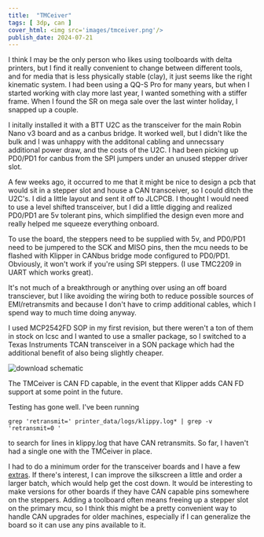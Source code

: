 ```yaml
---
title:  "TMCeiver"
tags: [ 3dp, can ]
cover_html: <img src='images/tmceiver.png'/>
publish_date: 2024-07-21
---
```


I think I may be the only person who likes using toolboards with delta printers,
but I find it really convenient to change between different tools, and for media
that is less physically stable (clay), it just seems like the right kinematic
system. I had been using a QQ-S Pro for many years, but when I started working
with clay more last year, I wanted something with a stiffer frame. When I found
the SR on mega sale over the last winter holiday, I snapped up a couple.

I initally installed it with a BTT U2C as the transceiver for the main Robin
Nano v3 board and as a canbus bridge. It worked well, but I didn't like the bulk
and I was unhappy with the additonal cabling and unnecssary additional power
draw, and the costs of the U2C. I had been picking up PD0/PD1 for canbus from
the SPI jumpers under an unused stepper driver slot.

A few weeks ago, it occurred to me that it might be nice to design a pcb that
would sit in a stepper slot and house a CAN transceiver, so I could ditch the
U2C's. I did a little layout and sent it off to JLCPCB. I thought I would need
to use a level shifted transceiver, but I did a little digging and realized
PD0/PD1 are 5v tolerant pins, which simplified the design even more and really
helped me squeeze everything onboard.

To use the board, the steppers need to be supplied with 5v, and PD0/PD1 need to
be jumpered to the SCK and MISO pins, then the mcu needs to be flashed with
Klipper in CANbus bridge mode configured to PD0/PD1. Obviously, it won't work if
you're using SPI steppers. (I use TMC2209 in UART which works great).

It's not much of a breakthrough or anything over using an off board transciever,
but I like avoiding the wiring both to reduce possible sources of
EMI/retransmits and because I don't have to crimp additional cables, which I
spend way to much time doing anyway.

I used MCP2542FD SOP in my first revision, but there weren't a ton of them in
stock on lcsc and I wanted to use a smaller package, so I switched to a Texas
Instruments TCAN transceiver in a SON package which had the additional benefit
of also being slightly cheaper.

![download schematic](https://pax.deno.dev/willpuckett/tmceiver@main/images/schematic.svg)

The TMCeiver is CAN FD capable, in the event that Klipper adds CAN FD support at
some point in the future.

Testing has gone well. I've been running

```
grep 'retransmit=' printer_data/logs/klippy.log* | grep -v 'retransmit=0 '
```

to search for lines in klippy.log that have CAN retransmits. So far, I haven't
had a single one with the TMCeiver in place.

I had to do a minimum order for the transceiver boards and I have a few
[extras](https://octule.com). If there's interest, I can improve the silkscreen
a little and order a larger batch, which would help get the cost down. It would
be interesting to make versions for other boards if they have CAN capable pins
somewhere on the steppers. Adding a toolboard often means freeing up a stepper
slot on the primary mcu, so I think this might be a pretty convenient way to
handle CAN upgrades for older machines, especially if I can generalize the board
so it can use any pins available to it.
